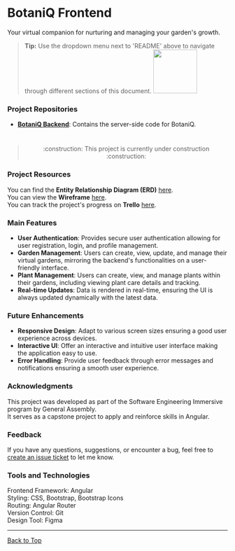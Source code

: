 # BotaniQ Frontend
Your virtual companion for nurturing and managing your garden's growth.  
> **Tip:** Use the dropdown menu next to 'README' above to navigate through different sections of this document. <img src="https://github.com/GabrielleYnara/BotaniQ-Backend/blob/main/assets/readme%20dropdown.png" width="100">

### Project Repositories
- **[BotaniQ Backend](https://github.com/GabrielleYnara/BotaniQ-Backend)**: Contains the server-side code for BotaniQ.
#
> <p align="center">:construction: This project is currently under construction :construction:</p>

### Project Resources

You can find the **Entity Relationship Diagram (ERD)** [here](https://github.com/GabrielleYnara/BotaniQ-Backend/blob/main/assets/BotaniQ%20-%20ERD.png).  
You can view the **Wireframe** [here](https://www.figma.com/file/XPuSCSOH2gortY4YzDjYnY/BotaniQ?type=design&node-id=1%3A153&mode=design&t=sEdhlr8fbDFwkS11-1).  
You can track the project's progress on **Trello** [here](https://trello.com/b/Phjbksmc/capstone).

### Main Features
- **User Authentication**: Provides secure user authentication allowing for user registration, login, and profile management.
- **Garden Management**: Users can create, view, update, and manage their virtual gardens, mirroring the backend's functionalities on a user-friendly interface.
- **Plant Management**: Users can create, view, and manage plants within their gardens, including viewing plant care details and tracking. 
- **Real-time Updates**: Data is rendered in real-time, ensuring the UI is always updated dynamically with the latest data.

### Future Enhancements
- **Responsive Design**: Adapt to various screen sizes ensuring a good user experience across devices.
- **Interactive UI**: Offer an interactive and intuitive user interface making the application easy to use.
- **Error Handling**: Provide user feedback through error messages and notifications ensuring a smooth user experience.

### Acknowledgments
This project was developed as part of the Software Engineering Immersive program by General Assembly.  
It serves as a capstone project to apply and reinforce skills in Angular.

### Feedback
If you have any questions, suggestions, or encounter a bug, feel free to [create an issue ticket](https://github.com/GabrielleYnara/BotaniQ-Frontend/issues/new) to let me know.

### Tools and Technologies
Frontend Framework: Angular  
Styling: CSS, Bootstrap, Bootstrap Icons  
Routing: Angular Router  
Version Control: Git  
Design Tool: Figma

---

[Back to Top](#botaniq-frontend)
